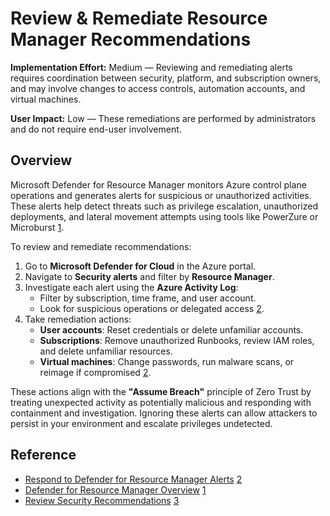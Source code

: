 # Review & Remediate Resource Manager Recommendations

**Implementation Effort:** Medium — Reviewing and remediating alerts requires coordination between security, platform, and subscription owners, and may involve changes to access controls, automation accounts, and virtual machines.

**User Impact:** Low — These remediations are performed by administrators and do not require end-user involvement.

## Overview

Microsoft Defender for Resource Manager monitors Azure control plane operations and generates alerts for suspicious or unauthorized activities. These alerts help detect threats such as privilege escalation, unauthorized deployments, and lateral movement attempts using tools like PowerZure or Microburst [1](https://learn.microsoft.com/en-us/azure/defender-for-cloud/defender-for-resource-manager-introduction).

To review and remediate recommendations:

1. Go to **Microsoft Defender for Cloud** in the Azure portal.
2. Navigate to **Security alerts** and filter by **Resource Manager**.
3. Investigate each alert using the **Azure Activity Log**:
   - Filter by subscription, time frame, and user account.
   - Look for suspicious operations or delegated access [2](https://learn.microsoft.com/en-us/azure/defender-for-cloud/defender-for-resource-manager-usage).
4. Take remediation actions:
   - **User accounts**: Reset credentials or delete unfamiliar accounts.
   - **Subscriptions**: Remove unauthorized Runbooks, review IAM roles, and delete unfamiliar resources.
   - **Virtual machines**: Change passwords, run malware scans, or reimage if compromised [2](https://learn.microsoft.com/en-us/azure/defender-for-cloud/defender-for-resource-manager-usage).

These actions align with the **"Assume Breach"** principle of Zero Trust by treating unexpected activity as potentially malicious and responding with containment and investigation. Ignoring these alerts can allow attackers to persist in your environment and escalate privileges undetected.

## Reference

- [Respond to Defender for Resource Manager Alerts](https://learn.microsoft.com/en-us/azure/defender-for-cloud/defender-for-resource-manager-usage) [2](https://learn.microsoft.com/en-us/azure/defender-for-cloud/defender-for-resource-manager-usage)
- [Defender for Resource Manager Overview](https://learn.microsoft.com/en-us/azure/defender-for-cloud/defender-for-resource-manager-introduction) [1](https://learn.microsoft.com/en-us/azure/defender-for-cloud/defender-for-resource-manager-introduction)
- [Review Security Recommendations](https://learn.microsoft.com/en-us/security-exposure-management/security-recommendations) [3](https://learn.microsoft.com/en-us/security-exposure-management/security-recommendations)
